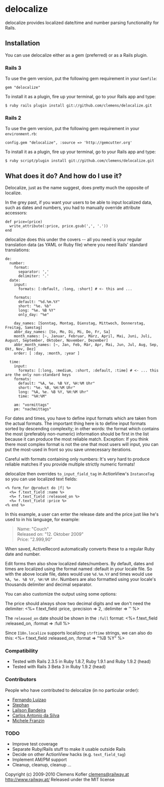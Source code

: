 delocalize
==========

delocalize provides localized date/time and number parsing functionality for Rails.

Installation
------------

You can use delocalize either as a gem (preferred) or as a Rails plugin.

### Rails 3

To use the gem version, put the following gem requirement in your `Gemfile`:

    gem "delocalize"

To install it as a plugin, fire up your terminal, go to your Rails app and type:

    $ ruby rails plugin install git://github.com/clemens/delocalize.git

### Rails 2

To use the gem version, put the following gem requirement in your `environment.rb`:

    config.gem "delocalize", :source => 'http://gemcutter.org'

To install it as a plugin, fire up your terminal, go to your Rails app and type:

    $ ruby script/plugin install git://github.com/clemens/delocalize.git


What does it do? And how do I use it?
--------------------------------------

Delocalize, just as the name suggest, does pretty much the opposite of localize.

In the grey past, if you want your users to be able to input localized data, such as dates and numbers, you had to manually override attribute accessors:

    def price=(price)
      write_attribute(:price, price.gsub(',', '.'))
    end

delocalize does this under the covers -- all you need is your regular translation data (as YAML or Ruby file) where you need Rails' standard translations:

    de:
      number:
        format:
          separator: ','
          delimiter: '.'
      date:
        input:
          formats: [:default, :long, :short] # <- this and ...

        formats:
          default: "%d.%m.%Y"
          short: "%e. %b"
          long: "%e. %B %Y"
          only_day: "%e"

        day_names: [Sonntag, Montag, Dienstag, Mittwoch, Donnerstag, Freitag, Samstag]
        abbr_day_names: [So, Mo, Di, Mi, Do, Fr, Sa]
        month_names: [~, Januar, Februar, März, April, Mai, Juni, Juli, August, September, Oktober, November, Dezember]
        abbr_month_names: [~, Jan, Feb, Mär, Apr, Mai, Jun, Jul, Aug, Sep, Okt, Nov, Dez]
        order: [ :day, :month, :year ]

      time:
        input:
          formats: [:long, :medium, :short, :default, :time] # <- ... this are the only non-standard keys
        formats:
          default: "%A, %e. %B %Y, %H:%M Uhr"
          short: "%e. %B, %H:%M Uhr"
          long: "%A, %e. %B %Y, %H:%M Uhr"
          time: "%H:%M"

        am: "vormittags"
        pm: "nachmittags"

For dates and times, you have to define input formats which are taken from the actual formats. The important thing here is to define input formats sorted by descending complexity; in other words: the format which contains the most (preferably non-numeric) information should be first in the list because it can produce the most reliable match. Exception: If you think there most complex format is not the one that most users will input, you can put the most-used in front so you save unnecessary iterations.

Careful with formats containing only numbers: It's very hard to produce reliable matches if you provide multiple strictly numeric formats!

delocalize then overrides `to_input_field_tag` in ActionView's `InstanceTag` so you can use localized text fields:

    <% form_for @product do |f| %>
      <%= f.text_field :name %>
      <%= f.text_field :released_on %>
      <%= f.text_field :price %>
    <% end %>
  
In this example, a user can enter the release date and the price just like he's used to in his language, for example:

>  Name: "Couch"  
>  Released on: "12. Oktober 2009"  
>  Price: "2.999,90"

When saved, ActiveRecord automatically converts these to a regular Ruby date and number.

Edit forms then also show localized dates/numbers. By default, dates and times are localized using the format named :default in your locale file. So with the above locale file, dates would use `%d.%m.%Y` and times would use `%A, %e. %B %Y, %H:%M Uhr`. Numbers are also formatted using your locale's thousands delimiter and decimal separator.

You can also customize the output using some options:

  The price should always show two decimal digits and we don't need the delimiter:
      <%= f.text_field :price, :precision => 2, :delimiter => '' %>
  
  The `released_on` date should be shown in the `:full` format:
      <%= f.text_field :released_on, :format => :full %>
  
  Since `I18n.localize` supports localizing `strftime` strings, we can also do this:
      <%= f.text_field :released_on, :format => "%B %Y" %>

### Compatibility

* Tested with Rails 2.3.5 in Ruby 1.8.7, Ruby 1.9.1 and Ruby 1.9.2 (head)
* Tested with Rails 3 Beta 3 in Ruby 1.9.2 (head)

### Contributors

People who have contributed to delocalize (in no particular order):

* [Fernando Luizao](http://github.com/fernandoluizao)
* [Stephan](http://github.com/stepahn)
* [Lailson Bandeira](http://github.com/lailsonbm)
* [Carlos Antonio da Silva](http://github.com/carlosantoniodasilva)
* [Michele Franzin](http://github.com/michelefranzin)

### TODO

* Improve test coverage
* Separate Ruby/Rails stuff to make it usable outside Rails
* Decide on other ActionView hacks (e.g. `text_field_tag`)
* Implement AM/PM support
* Cleanup, cleanup, cleanup ...

Copyright (c) 2009-2010 Clemens Kofler <clemens@railway.at>
<http://www.railway.at/>
Released under the MIT license
